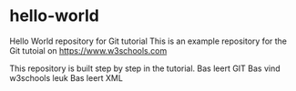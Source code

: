 # hello-world
Hello World repository for Git tutorial
This is an example repository for the Git tutoial on https://www.w3schools.com

This repository is built step by step in the tutorial.
Bas leert GIT
Bas vind w3schools leuk
Bas leert XML
